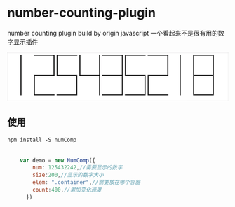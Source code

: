 # number-counting-plugin
number counting plugin build by origin javascript
一个看起来不是很有用的数字显示插件

![image](https://github.com/a5006/number-counting-plugin/blob/master/image/show.gif)

## 使用 

```shell
npm install -S numComp

```


```javascript

    var demo = new NumComp({
        num: 125432242,//需要显示的数字
        size:200,//显示的数字大小
        elem: ".container",//需要放在哪个容器
        count:400,//累加变化速度
      })
```

